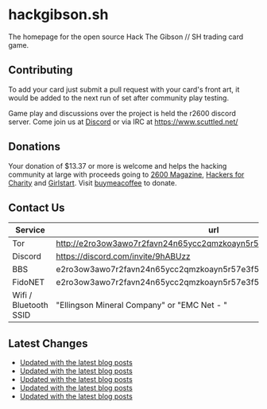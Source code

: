 # hackgibson.sh
The homepage for the open source Hack The Gibson // SH trading card game.


## Contributing

To add your card just submit a pull request with your card's front art, it would be added to the next run of set after community play testing.

Game play and discussions over the project is held the r2600 discord server. Come join us at [Discord](https://discord.com/invite/9hABUzz) or via IRC at https://www.scuttled.net/


## Donations

Your donation of $13.37 or more is welcome and helps the hacking community at large with proceeds going to [2600 Magazine](https://2600.com/), [Hackers for Charity](https://hackersforcharity.org) and [Girlstart](https://girlstart.org).  Visit [buymeacoffee](https://www.buymeacoffee.com/hackgibson.sh) to donate.


## Contact Us

Service | url
-|-
Tor | http://e2ro3ow3awo7r2favn24n65ycc2qmzkoayn5r57e3f56nvjwdcgg32ad.onion
Discord | https://discord.com/invite/9hABUzz
BBS | e2ro3ow3awo7r2favn24n65ycc2qmzkoayn5r57e3f56nvjwdcgg32ad.onion:23
FidoNET | e2ro3ow3awo7r2favn24n65ycc2qmzkoayn5r57e3f56nvjwdcgg32ad.onion:24554
Wifi / Bluetooth SSID | "Ellingson Mineral Company" or "EMC Net - <fidonet address>"

## Latest Changes
<!-- BLOG-POST-LIST:START -->
- [Updated with the latest blog posts](https://github.com/DFW2600/hackgibson.sh/commit/438b0985ac7ec9435afe7cf4883dd38620a88330)
- [Updated with the latest blog posts](https://github.com/DFW2600/hackgibson.sh/commit/aee336adeedce0e9ba5818ba902e47ee1c090d3f)
- [Updated with the latest blog posts](https://github.com/DFW2600/hackgibson.sh/commit/0c5d044a6d1d538c89d3ea520f043082b3be0fc5)
- [Updated with the latest blog posts](https://github.com/DFW2600/hackgibson.sh/commit/b5033a931af28f68797e8d4c0540bc4145e92113)
- [Updated with the latest blog posts](https://github.com/DFW2600/hackgibson.sh/commit/79a4f30a506f6b352fd56fdccc676df005af54c9)
<!-- BLOG-POST-LIST:END -->
